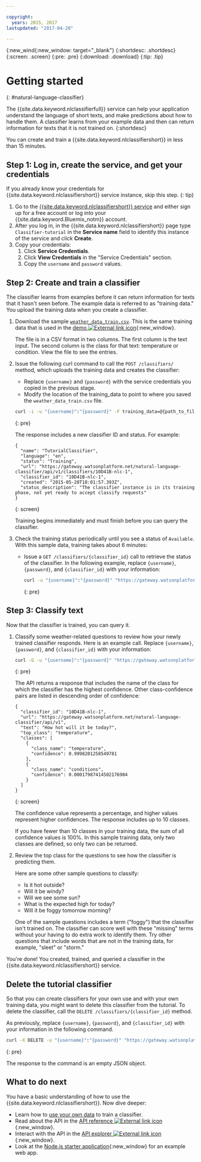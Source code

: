 ```yaml
---

copyright:
  years: 2015, 2017
lastupdated: "2017-04-20"

---
```


{:new_wind{:new_window: target="_blank"}
{:shortdesc: .shortdesc}
{:screen: .screen}
{:pre: .pre}
{:download: .download}
{:tip: .tip}

# Getting started
{: #natural-language-classifier}

The {{site.data.keyword.nlclassifierfull}} service can help your application understand the language of short texts, and make predictions about how to handle them. A classifier learns from your example data and then can return information for texts that it is not trained on.
{:shortdesc}

You can create and train a {{site.data.keyword.nlclassifiershort}} in less than 15 minutes.

## Step 1: Log in, create the service, and get your credentials

If you already know your credentials for {{site.data.keyword.nlclassifiershort}} service instance, skip this step.
{: tip}

1.  Go to the [{{site.data.keyword.nlclassifiershort}} service](https://console.{DomainName}/catalog/services/natural-language-classifier/) and either sign up for a free account or log into your {{site.data.keyword.Bluemix_notm}} account.
1.  After you log in, in the {{site.data.keyword.nlclassifiershort}} page type `Classifier-tutorial` in the **Service name** field to identify this instance of the service and click **Create**.
1.  Copy your credentials:
    1.  Click **Service Credentials**.
    2.  Click **View Credentials** in the "Service Credentials" section.
    3.  Copy the `username` and `password` values.

## Step 2: Create and train a classifier
The classifier learns from examples before it can return information for texts that it hasn't seen before. The example data is referred to as "training data." You upload the training data when you create a classifier.

1.  Download the sample <code><a target="_blank" href="https://watson-developer-cloud.github.io/doc-tutorial-downloads/natural-language-classifier/weather_data_train.csv" download="weather_data_train.csv">weather_data_train.csv</a></code>. This is the same training data that is used in the [demo ![External link icon](../../icons/launch-glyph.svg "External link icon")](http://natural-language-classifier-demo.mybluemix.net){:new_window}.

	The file is in a CSV format in two columns. The first column is the text input. The second column is the class for that text: temperature or condition. View the file to see the entries.
2.  Issue the following curl command to call the `POST /classifiers/` method, which uploads the training data and creates the classifier:
    -   Replace `{username}` and `{password}` with the service credentials you copied in the previous stage.
    -   Modify the location of the training\_data to point to where you saved the `weather_data_train.csv` file.

	```bash
	curl -i -u "{username}":"{password}" -F training_data=@{path_to_file}/weather_data_train.csv -F training_metadata="{\"language\":\"en\",\"name\":\"TutorialClassifier\"}" "https://gateway.watsonplatform.net/natural-language-classifier/api/v1/classifiers"
	```
	{: pre}

	The response includes a new classifier ID and status. For example:

	```
	{
	  "name": "TutorialClassifier",
	  "language": "en",
	  "status": "Training",
	  "url": "https://gateway.watsonplatform.net/natural-language-classifier/api/v1/classifiers/10D41B-nlc-1",
	  "classifier_id": "10D41B-nlc-1",
	  "created": "2015-05-28T18:01:57.393Z",
	  "status_description": "The classifier instance is in its training phase, not yet ready to accept classify requests"
	}
	```
	{: screen}

	Training begins immediately and must finish before you can query the classifier.
3.  Check the training status periodically until you see a status of `Available`. With this sample data, training takes about 6 minutes:
	- Issue a `GET /classifiers/{classifier_id}` call to retrieve the status of the classifier. In the following example, replace `{username}`, `{password}`, and `{classifier_id}` with your information:

		```bash
		curl -u "{username}":"{password}" "https://gateway.watsonplatform.net/natural-language-classifier/api/v1/classifiers/{classifier_id}"
		```
		{: pre}

## Step 3: Classify text
Now that the classifier is trained, you can query it.

1.  Classify some weather-related questions to review how your newly trained classifier responds. Here is an example call. Replace `{username}`, `{password}`, and `{classifier_id}` with your information:

	```bash
	curl -G -u "{username}":"{password}" "https://gateway.watsonplatform.net/natural-language-classifier/api/v1/classifiers/{classifier_id}/classify" --data-urlencode "text=How hot will it be today?"
	```
	{: pre}

	The API returns a response that includes the name of the class for which the classifier has the highest confidence. Other class-confidence pairs are listed in descending order of confidence:

	```
	{
	  "classifier_id": "10D41B-nlc-1",
	  "url": "https://gateway.watsonplatform.net/natural-language-classifier/api/v1",
	  "text": "How hot will it be today?",
	  "top_class": "temperature",
	  "classes": [
	    {
	      "class_name": "temperature",
	      "confidence": 0.9998201258549781
	    },
	    {
	      "class_name": "conditions",
	      "confidence": 0.00017987414502176904
	    }
	  ]
	}
	```
	{: screen}

	The confidence value represents a percentage, and higher values represent higher confidences. The response includes up to 10 classes.

	If you have fewer than 10 classes in your training data, the sum of all confidence values is 100%. In this sample training data, only two classes are defined, so only two can be returned.
2.  Review the top class for the questions to see how the classifier is predicting them.

	Here are some other sample questions to classify:

	-   Is it hot outside?
	-   Will it be windy?
	-   Will we see some sun?
	-   What is the expected high for today?
	-   Will it be foggy tomorrow morning?

	One of the sample questions includes a term ("foggy") that the classifier isn't trained on. The classifier can score well with these "missing" terms without your having to do extra work to identify them. Try other questions that include words that are not in the training data, for example, "sleet" or "storm."

You're done! You created, trained, and queried a classifier in the {{site.data.keyword.nlclassifiershort}} service.

## Delete the tutorial classifier

So that you can create classifiers for your own use and with your own training data, you might want to delete this classifier from the tutorial. To delete the classifier, call the `DELETE /classifiers/{classifier_id}` method.

As previously, replace `{username}`, `{password}`, and `{classifier_id}` with your information in the following command.

```bash
curl -X DELETE -u "{username}":"{password}" "https://gateway.watsonplatform.net/natural-language-classifier/api/v1/classifiers/{classifier_id}"
```
{: pre}

The response to the command is an empty JSON object.

## What to do next
You have a basic understanding of how to use the {{site.data.keyword.nlclassifiershort}}. Now dive deeper:
- Learn how to [use your own data](/docs/natural-language-classifier/using-your-data.html) to train a classifier.
- Read about the API in the [API reference ![External link icon](../../icons/launch-glyph.svg "External link icon")](https://www.ibm.com/watson/developercloud/natural-language-classifier/api/){:new_window}.
- Interact with the API in the [API explorer ![External link icon](../../icons/launch-glyph.svg "External link icon")](https://watson-api-explorer.mybluemix.net/apis/natural-language-classifier-v1){:new_window}.
- Look at the [Node.js starter application](https://github.com/watson-developer-cloud/natural-language-classifier-nodejs){:new_window} for an example web app.